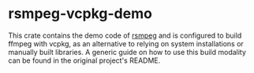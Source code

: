 # rsmpeg-vcpkg-demo 

This crate contains the demo code of [rsmpeg](https://github.com/larksuite/rsmpeg) and is configured to build ffmpeg with vcpkg, as an alternative to relying on system installations or manually built libraries.
A generic guide on how to use this build modality can be found in the original project's README.


